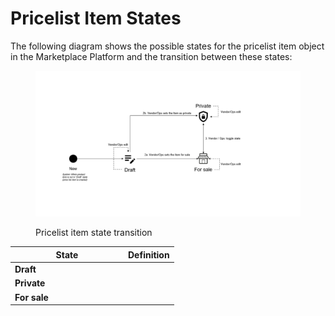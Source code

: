 # Pricelist Item States

The following diagram shows the possible states for the pricelist item object in the Marketplace Platform and the transition between these states:

<figure><img src="../../../../.gitbook/assets/PricelistItem.png" alt=""><figcaption><p>Pricelist item state transition</p></figcaption></figure>

<table><thead><tr><th width="167">State</th><th>Definition</th></tr></thead><tbody><tr><td><strong>Draft</strong></td><td></td></tr><tr><td><strong>Private</strong></td><td></td></tr><tr><td><strong>For sale</strong></td><td></td></tr></tbody></table>
